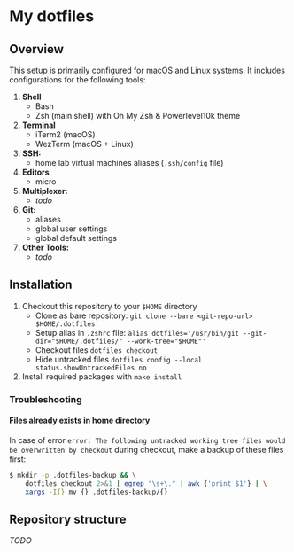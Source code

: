 # My dotfiles

## Overview

This setup is primarily configured for macOS and Linux systems. It includes configurations for the following tools:


1. **Shell**
    * Bash
    * Zsh (main shell) with Oh My Zsh & Powerlevel10k theme
1. **Terminal**
    * iTerm2 (macOS)
    * WezTerm (macOS + Linux)
1. **SSH:**
    * home lab virtual machines aliases (`.ssh/config` file)
1. **Editors**
    * micro
1. **Multiplexer:** 
    * *todo*
1. **Git:**
    * aliases
    * global user settings
    * global default settings
1. **Other Tools:**
    * *todo*

## Installation

1. Checkout this repository to your `$HOME` directory
	* Clone as bare repository: `git clone --bare <git-repo-url> $HOME/.dotfiles`
	* Setup alias in `.zshrc` file: `alias dotfiles='/usr/bin/git --git-dir="$HOME/.dotfiles/" --work-tree="$HOME"'`
	* Checkout files `dotfiles checkout`
	* Hide untracked files `dotfiles config --local status.showUntrackedFiles no`
1. Install required packages with `make install`

### Troubleshooting

#### Files already exists in home directory

In case of error `error: The following untracked working tree files would be overwritten by checkout` during checkout, 
make a backup of these files first:

```sh
$ mkdir -p .dotfiles-backup && \
    dotfiles checkout 2>&1 | egrep "\s+\." | awk {'print $1'} | \
    xargs -I{} mv {} .dotfiles-backup/{}
```

## Repository structure

*TODO*
